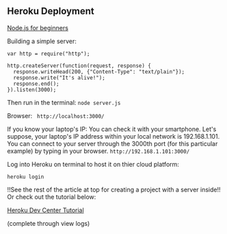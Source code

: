 ## Heroku Deployment

[Node.js for beginners](https://howtonode.org/deploy-blog-to-heroku)

Building a simple server:

```
var http = require("http");

http.createServer(function(request, response) {
  response.writeHead(200, {"Content-Type": "text/plain"});
  response.write("It's alive!");
  response.end();
}).listen(3000);
```
Then run in the terminal:
`node server.js`

Browser: ` http://localhost:3000/`

If you know your laptop's IP:
You can check it with your smartphone. Let's suppose, your laptop's IP address within your local network is 192.168.1.101. You can connect to your server through the 3000th port (for this particular example) by typing in your browser. `http://192.168.1.101:3000/` 

Log into Heroku on terminal to host it on thier cloud platform: 

`heroku login`

!!See the rest of the article at top for creating a project with a server inside!! Or check out the tutorial below:

[Heroku Dev Center Tutorial](https://devcenter.heroku.com/articles/getting-started-with-nodejs)

(complete through view logs)